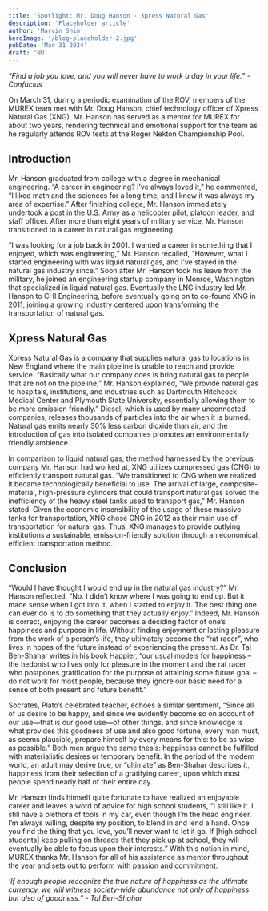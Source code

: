 ```yaml
---
title: 'Spotlight: Mr. Doug Hanson - Xpress Natural Gas'
description: 'Placeholder article'
author: 'Marvin Shim'
heroImage: '/blog-placeholder-2.jpg'
pubDate: 'Mar 31 2024'
draft: 'NO'
---
```


*“Find a job you love, and you will never have to work a day in your life.” - Confucius*

On March 31, during a periodic examination of the ROV, members of the MUREX team met with Mr. Doug Hanson, chief technology officer of Xpress Natural Gas (XNG). Mr. Hanson has served as a mentor for MUREX for about two years, rendering technical and emotional support for the team as he regularly attends ROV tests at the Roger Nekton Championship Pool.

## Introduction

Mr. Hanson graduated from college with a degree in mechanical engineering. “A career in engineering? I’ve always loved it,” he commented, “I liked math and the sciences for a long time, and I knew it was always my area of expertise.” After finishing college, Mr. Hanson immediately undertook a post in the U.S. Army as a helicopter pilot, platoon leader, and staff officer. After more than eight years of military service, Mr. Hanson transitioned to a career in natural gas engineering.

“I was looking for a job back in 2001. I wanted a career in something that I enjoyed, which was engineering,” Mr. Hanson recalled, “However, what I started engineering with was liquid natural gas, and I’ve stayed in the natural gas industry since.” Soon after Mr. Hanson took his leave from the military, he joined an engineering startup company in Monroe, Washington that specialized in liquid natural gas. Eventually the LNG industry led Mr. Hanson to CHI Engineering, before eventually going on to co-found XNG in 2011, joining a growing industry centered upon transforming the transportation of natural gas.

## Xpress Natural Gas

Xpress Natural Gas is a company that supplies natural gas to locations in New England where the main pipeline is unable to reach and provide service. “Basically what our company does is bring natural gas to people that are not on the pipeline,” Mr. Hanson explained, “We provide natural gas to hospitals, institutions, and industries such as Dartmouth Hitchcock Medical Center and Plymouth State University, essentially allowing them to be more emission friendly.” Diesel, which is used by many unconnected companies, releases thousands of particles into the air when it is burned. Natural gas emits nearly 30% less carbon dioxide than air, and the introduction of gas into isolated companies promotes an environmentally friendly ambience.

In comparison to liquid natural gas, the method harnessed by the previous company Mr. Hanson had worked at, XNG utilizes compressed gas (CNG) to efficiently transport natural gas. “We transitioned to CNG when we realized it became technologically beneficial to use. The arrival of large, composite-material, high-pressure cylinders that could transport natural gas solved the inefficiency of the heavy steel tanks used to transport gas,” Mr. Hanson stated. Given the economic insensibility of the usage of these massive tanks for transportation, XNG chose CNG in 2012 as their main use of transportation for natural gas. Thus, XNG manages to provide outlying institutions a sustainable, emission-friendly solution through an economical, efficient transportation method.

## Conclusion

“Would I have thought I would end up in the natural gas industry?” Mr. Hanson reflected, “No. I didn’t know where I was going to end up. But it made sense when I got into it, when I started to enjoy it. The best thing one can ever do is to do something that they actually enjoy.” Indeed, Mr. Hanson is correct, enjoying the career becomes a deciding factor of one’s happiness and purpose in life. Without finding enjoyment or lasting pleasure from the work of a person’s life, they ultimately become the “rat racer”, who lives in hopes of the future instead of experiencing the present. As Dr. Tal Ben-Shahar writes in his book Happier, “our usual models for happiness – the hedonist who lives only for pleasure in the moment and the rat racer who postpones gratification for the purpose of attaining some future goal – do not work for most people, because they ignore our basic need for a sense of both present and future benefit.”

Socrates, Plato’s celebrated teacher, echoes a similar sentiment, “Since all of us desire to be happy, and since we evidently become so on account of our use—that is our good use—of other things, and since knowledge is what provides this goodness of use and also good fortune, every man must, as seems plausible, prepare himself by every means for this: to be as wise as possible.” Both men argue the same thesis: happiness cannot be fulfilled with materialistic desires or temporary benefit. In the period of the modern world, an adult may derive true, or “ultimate” as Ben-Shahar describes it, happiness from their selection of a gratifying career, upon which most people spend nearly half of their entire day.

Mr. Hanson finds himself quite fortunate to have realized an enjoyable career and leaves a word of advice for high school students, “I still like it. I still have a plethora of tools in my car, even though I’m the head engineer. I’m always willing, despite my position, to blend in and lend a hand. Once you find the thing that you love, you’ll never want to let it go. If [high school students] keep pulling on threads that they pick up at school, they will eventually be able to focus upon their interests.” With this notion in mind, MUREX thanks Mr. Hanson for all of his assistance as mentor throughout the year and sets out to perform with passion and commitment.

*‘If enough people recognize the true nature of happiness as the ultimate currency, we will witness society-wide abundance not only of happiness but also of goodness.” - Tal Ben-Shahar*
